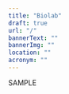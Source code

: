```yaml
---
title: "Biolab"
draft: true
url: "/"
bannerText: ""
bannerImg: ""
location: ""
acronym: ""
---
```


SAMPLE